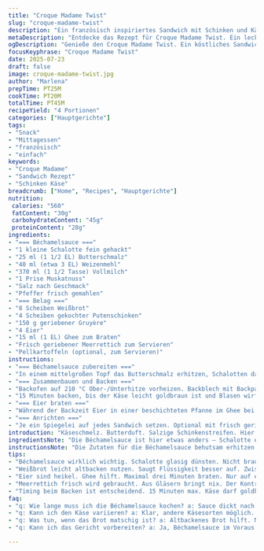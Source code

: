 ```yaml
---
title: "Croque Madame Twist"
slug: "croque-madame-twist"
description: "Ein französisch inspiriertes Sandwich mit Schinken und Käse, überbacken mit einer leicht veränderten Béchamelsauce. Zwiebeln werden sanft im Butter-Öl-Gemisch gedünstet, eine Prise Muskat ergänzt die Sauce. Dazu Pellkartoffeln, die beim Servieren frisch geriebenen Meerrettich bekommen. Eier werden in Ghee gebraten, das verstärkt den nussigen Geschmack. Backzeit leicht verkürzt bei 210 °C. Das Ergebnis ist ein warmes, würziges Sandwich mit cremiger Käsekruste und pikantem Ei obendrauf. Einfaches Gericht, das in etwa 40 Minuten fertig ist."
metaDescription: "Entdecke das Rezept für Croque Madame Twist. Ein leckeres Sandwich aus Frankreich mit Schinken und cremiger Béchamelsauce."
ogDescription: "Genieße den Croque Madame Twist. Ein köstliches Sandwich, überbacken mit Gruyère. Ideal für ein schnelles Mittagessen oder zum Snack."
focusKeyphrase: "Croque Madame Twist"
date: 2025-07-23
draft: false
image: croque-madame-twist.jpg
author: "Marlena"
prepTime: PT25M
cookTime: PT20M
totalTime: PT45M
recipeYield: "4 Portionen"
categories: ["Hauptgerichte"]
tags:
- "Snack"
- "Mittagessen"
- "französisch"
- "einfach"
keywords:
- "Croque Madame"
- "Sandwich Rezept"
- "Schinken Käse"
breadcrumb: ["Home", "Recipes", "Hauptgerichte"]
nutrition: 
 calories: "560"
 fatContent: "30g"
 carbohydrateContent: "45g"
 proteinContent: "28g"
ingredients:
- "=== Béchamelsauce ==="
- "1 kleine Schalotte fein gehackt"
- "25 ml (1 1/2 EL) Butterschmalz"
- "40 ml (etwa 3 EL) Weizenmehl"
- "370 ml (1 1/2 Tasse) Vollmilch"
- "1 Prise Muskatnuss"
- "Salz nach Geschmack"
- "Pfeffer frisch gemahlen"
- "=== Belag ==="
- "8 Scheiben Weißbrot"
- "4 Scheiben gekochter Putenschinken"
- "150 g geriebener Gruyère"
- "4 Eier"
- "15 ml (1 EL) Ghee zum Braten"
- "Frisch geriebener Meerrettich zum Servieren"
- "Pellkartoffeln (optional, zum Servieren)"
instructions:
- "=== Béchamelsauce zubereiten ==="
- "In einem mittelgroßen Topf das Butterschmalz erhitzen, Schalotten darin glasig dünsten. Mehl einrühren, 1 Minute anschwitzen. Milch schrittweise unter Rühren dazugießen. Unter ständigem Schlagen aufkochen, mit Muskat, Salz und Pfeffer würzen. Hitze reduzieren, 4-6 Minuten leicht köcheln lassen, bis die Sauce eindickt. Häufig rühren, damit nichts anbrennt."
- "=== Zusammenbauen und Backen ==="
- "Backofen auf 210 °C Ober-/Unterhitze vorheizen. Backblech mit Backpapier auslegen. Je 4 Brotscheiben nebeneinander legen. Mit je 25 ml Béchamelsauce bestreichen. Schinkenscheiben darauflegen, breit geriebenen Gruyère gleichmäßig verteilen. Jeweils mit einer weiteren Brotscheibe bedecken, obere Seite mit restlicher Sauce bestreichen. Anschließend den restlichen Käse darüber streuen."
- "15 Minuten backen, bis der Käse leicht goldbraun ist und Blasen wirft. Nicht zu lange, sonst trocknet das Brot aus."
- "=== Eier braten ==="
- "Während der Backzeit Eier in einer beschichteten Pfanne im Ghee bei mittlerer bis hoher Hitze braten, nur auf einer Seite, bis das Eiweiß gestockt ist. Mit Salz und Pfeffer würzen."
- "=== Anrichten ==="
- "Je ein Spiegelei auf jedes Sandwich setzen. Optional mit frisch geriebenem Meerrettich bestreuen. Dazu Pellkartoffeln reichen – der Meerrettich passt gut dazu. Bittere grüne Salate oder ein Apfel-Salat bieten frische Kontraste."
introduction: "Käseschmelz. Butterduft. Salzige Schinkenstreifen. Hier keine weichgekochten Eier. Spiegelei, mit leicht knusprigem Rand, nur unten gebraten. Die Béchamelsauce bekommt eine Schalotte, für eine mild-süßliche Note. Eine Prise Muskatnuss rundet ab. Ghee ersetzt herkömmliche Butter, bringt nussig-kräftigen Geschmack. Brotscheiben werden von innen gecoacht. Überbacken mit reichlich Gruyère. Kein Emmenthal diesmal. Der Käse schmilzt schön cremig, zieht lange Fäden. Dazu Pellkartoffeln mit Meerrettich, das ist das Extra. Salat mit Apfel bringt Biss und Frische. Temperaturen leicht reduziert – 210 statt 220 Grad – dafür etwas weniger lang im Ofen. Nicht trocken werden lassen. Einfach, schnell, aber nicht gerade langweilig. Schichten bauen, darauf achten, die Sauce noch warm zu verteilen, sonst zieht das Brot nicht richtig durch. Der Übergang von cremig zu knusprig, warm zu kalt, macht’s aus. Eier brauchen Aufmerksamkeit. Nicht zu fest braten, dennoch sicher durch. Ghee ist key, Hebt alles auf ein anderes Level. Zusammen ergibt das ein herzhaftes Gericht, perfekt für schnelle Mittagszeit oder gemütlichen Snack."
ingredientsNote: "Die Béchamelsauce ist hier etwas anders – Schalotte ersetzt Zwiebel, Butterschmalz für weniger Wasseranteil. Mehlsorte bleibt konventionell, trotzdem etwas mehr Menge als klassisch, für eine dickere Bindung. Milch ganz klassisch Vollmilch, keine Alternative hier, weil sonst Konsistenz leidet. Muskat immer frisch gemahlen, Dose bringt keinen Schwung. Weißbrot am besten leicht altbacken, das saugt die Sauce besser auf. Putenschinken statt klassischem Kochschinken gibt eine feinere Textur und mildere Würze. Käse nicht Emmenthal, sondern Gruyère – intensiver, würziger, schmilzt feiner. Eier frisch und möglichst Bio, damit das Spiegelei Form hält. Ghee im Gegensatz zu Butter verhindert frühzeitiges Verbrennen beim Braten und schmeckt erdig. Meerrettich frisch gerieben für die Beilage, nicht fertig aus dem Glas, bringt Frische im Kontrast. Pellkartoffeln gekocht mit Schale, noch lauwarm serviert. Salat mit grüner Apfelscheibe auf bitterem Lollo Rosso oder Radicchio, um die Fettigkeit zu balancieren."
instructionsNote: "Die Zutaten für die Béchamelsauce behutsam erhitzen. Schalotte nicht braun werden lassen, nur glasig. Mehl gleichmäßig einrühren, damit keine Klümpchen entstehen. Beim Milchzugießen kräftig mit einem Schneebesen arbeiten. Die Sauce dickt relativ schnell, bei 5 Minuten circa weg vom Herd nehmen. Backofen sinnvoll vorheizen, damit das Sandwich gleichmäßig gart. Brotscheiben mit Sauce bestreichen, nicht zu dick, sonst wird es matschig. Schinken gut abtropfen lassen, sonst rutscht alles. Käse harken, möglichst grob gerieben, so verteilt er sich beim Schmelzen besser. Eier in Ghee maximal 3 Minuten braten auf mittlerer Hitze, dann kurz unter die Grillfunktion im Ofen in den letzten 2 Minuten des Backens legen, wenn sie noch nicht ganz gar sind. Zum Servieren ordentlich Meerrettich reiben, sofort verwenden. Die Kartoffeln müssen ordentlich gekocht sein, nicht zu weich. Salat waschen, im Dressing nie ertränken, Apfelscheiben kurz in Zitronensaft legen, damit sie nicht braun werden. Jeder Schritt betont Textur – cremig, knusprig, bissfest. Schnitt und Präsentation einfach halten."
tips:
- "Béchamelsauce wirklich wichtig. Schalotte glasig dünsten. Nicht braun werden lassen. Ghee verwenden, It’s nussig. Mehr gut Schalotte als Zwiebel. Nelke frisch mahlen."
- "Weißbrot leicht altbacken nutzen. Saugt Flüssigkeit besser auf. Zwischenhalt, damit nix matschig wird. Käse grob reiben. Käse schmilzt damit gleichmäßiger. Gruyère ist das Ding, kein Emmenthal."
- "Eier sind heikel. Ghee hilft. Maximal drei Minuten braten. Nur auf einer Seite. Kann nachziehen im Ofen. Nur die Oberseite leicht garen. Dann wichtiger Moment im Backofen."
- "Meerrettich frisch wird gebraucht. Aus Gläsern bringt nix. Der Kontrast von frisch und cremig. Pellkartoffeln lauwarm servieren. Apfelsalat dazu bringt Frische mit. Bittere Blätter kombinieren."
- "Timing beim Backen ist entscheidend. 15 Minuten max. Käse darf goldbraun blubbern. Brot ist empfindlich. 210 Grad gut, nicht trocknen lassen. Immer wieder kontrollieren während Backzeit."
faq:
- "q: Wie lange muss ich die Béchamelsauce kochen? a: Sauce dickt nach 4-6 Minuten. Muskat hinzu. Ständig rühren. Sonst brennt’s an. Wichtige Technik."
- "q: Kann ich den Käse variieren? a: Klar, andere Käsesorten möglich. Emmenthal ist mild. Gruyère schmilzt besser. Alternativen bringen neue Geschmäcker. Experimentiere."
- "q: Was tun, wenn das Brot matschig ist? a: Altbackenes Brot hilft. Nicht zu viel Sauce drauf. Gut abtropfen lassen. Timing beachten beim Backen. Schichten nicht überladen."
- "q: Kann ich das Gericht vorbereiten? a: Ja, Béchamelsauce im Voraus machen. Sandwiches schichten und kühlen. Vor dem Servieren erwärmen. Flexibel mit der Zubereitung."

---
```

